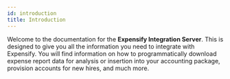 ```yaml
---
id: introduction
title: Introduction
---
```



Welcome to the documentation for the **Expensify Integration Server**. This is designed to give you all the information you need to integrate with Expensify. You will find information on how to programmatically download expense report data for analysis or insertion into your accounting package, provision accounts for new hires, and much more.